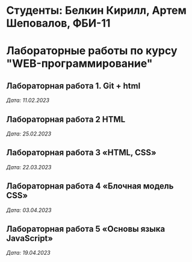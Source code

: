# Студенты: Белкин Кирилл, Артем Шеповалов, ФБИ-11

# Лабораторные работы по курсу "WEB-программирование"

## Лабораторная работа 1. Git + html

*Дата: 11.02.2023*

## Лабораторная работа 2 HTML

*Дата: 25.02.2023*

## Лабораторная работа 3 «HTML, CSS»

*Дата: 22.03.2023*

## Лабораторная работа 4 «Блочная модель CSS»

*Дата: 03.04.2023*

## Лабораторная работа 5 «Основы языка JavaScript»

*Дата: 19.04.2023*

